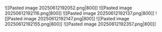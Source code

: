![[Pasted image 20250612192052.png|800]]
![[Pasted image 20250612192116.png|800]]
![[Pasted image 20250612192137.png|800]]
![[Pasted image 20250612192147.png|800]]
![[Pasted image 20250612192155.png|800]]
![[Pasted image 20250612192357.png|800]]
